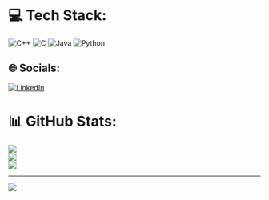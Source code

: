 # 💻 Tech Stack:
![C++](https://img.shields.io/badge/c++-%2300599C.svg?style=for-the-badge&logo=c%2B%2B&logoColor=white) ![C](https://img.shields.io/badge/c-%2300599C.svg?style=for-the-badge&logo=c&logoColor=white) ![Java](https://img.shields.io/badge/java-%23ED8B00.svg?style=for-the-badge&logo=openjdk&logoColor=white) ![Python](https://img.shields.io/badge/python-3670A0?style=for-the-badge&logo=python&logoColor=ffdd54)

## 🌐 Socials:
[![LinkedIn](https://img.shields.io/badge/LinkedIn-%230077B5.svg?logo=linkedin&logoColor=white)](https://linkedin.com/in/piyushlasane) 

# 📊 GitHub Stats:
![](https://github-readme-stats.vercel.app/api?username=piyushlasane&theme=radical&hide_border=false&include_all_commits=true&count_private=true)<br/>
![](https://github-readme-streak-stats.herokuapp.com/?user=piyushlasane&theme=radical&hide_border=false)<br/>
![](https://github-readme-stats.vercel.app/api/top-langs/?username=piyushlasane&theme=radical&hide_border=false&include_all_commits=true&count_private=true&layout=compact)

---
[![](https://visitcount.itsvg.in/api?id=piyushlasane&icon=3&color=6)](https://visitcount.itsvg.in)
